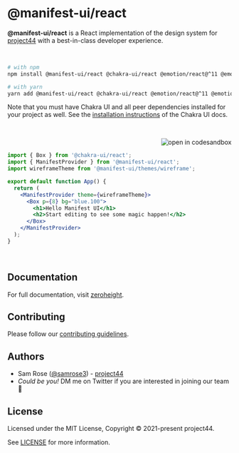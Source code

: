 # @manifest-ui/react

**@manifest-ui/react** is a React implementation of the design system for [project44](https://stitches.dev) with a best-in-class developer experience.

<p><br /></p>

```sh
# with npm
npm install @manifest-ui/react @chakra-ui/react @emotion/react@^11 @emotion/styled@^11 framer-motion@^4

# with yarn
yarn add @manifest-ui/react @chakra-ui/react @emotion/react@^11 @emotion/styled@^11 framer-motion@^4
```

Note that you must have Chakra UI and all peer dependencies installed for your project as well. See the [installation instructions](https://chakra-ui.com/docs/getting-started#installation) of the Chakra UI docs.

<p><br /></p>

<a href="https://codesandbox.io/s/manifest-ui-e8z8c"><img src="https://img.shields.io/badge/-Edit_in_Sandbox-2b354f?logo=codesandbox&style=flat-square" alt="open in codesandbox" valign="middle" align="right"></a>

<br />

```jsx
import { Box } from '@chakra-ui/react';
import { ManifestProvider } from '@manifest-ui/react';
import wireframeTheme from '@manifest-ui/themes/wireframe';

export default function App() {
  return (
    <ManifestProvider theme={wireframeTheme}>
      <Box p={8} bg="blue.100">
        <h1>Hello Manifest UI</h1>
        <h2>Start editing to see some magic happen!</h2>
      </Box>
    </ManifestProvider>
  );
}
```

<p><br /></p>

## Documentation

For full documentation, visit [zeroheight](https://zeroheight.com/27d9b4710).

## Contributing

Please follow our [contributing guidelines](./CONTRIBUTING.md).

## Authors

- Sam Rose ([@samrose3](https://twitter.com/_samrose3_)) - [project44](https://project44.com)
- _Could be you!_ DM me on Twitter if you are interested in joining our team 🎉

## License

Licensed under the MIT License, Copyright © 2021-present project44.

See [LICENSE](./LICENSE.md) for more information.
